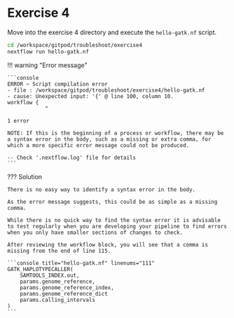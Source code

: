 # Exercise 4

Move into the exercise 4 directory and execute the `hello-gatk.nf` script.

```bash
cd /workspace/gitpod/troubleshoot/exercise4
nextflow run hello-gatk.nf
```

!!! warning "Error message"

    ```console
    ERROR ~ Script compilation error
    - file : /workspace/gitpod/troubleshoot/exercise4/hello-gatk.nf
    - cause: Unexpected input: '{' @ line 100, column 10.
    workflow {
                ^

    1 error

    NOTE: If this is the beginning of a process or workflow, there may be a syntax error in the body, such as a missing or extra comma, for which a more specific error message could not be produced.

    -- Check '.nextflow.log' file for details
    ```

??? Solution

    There is no easy way to identify a syntax error in the body.

    As the error message suggests, this could be as simple as a missing comma.

    While there is no quick way to find the syntax error it is advisable to test regularly when you are developing your pipeline to find errors when you only have smaller sections of changes to check.

    After reviewing the workflow block, you will see that a comma is missing from the end of line 115.

    ```console title="hello-gatk.nf" linenums="111"
    GATK_HAPLOTYPECALLER(
        SAMTOOLS_INDEX.out,
        params.genome_reference,
        params.genome_reference_index,
        params.genome_reference_dict
        params.calling_intervals
    )
    ```
